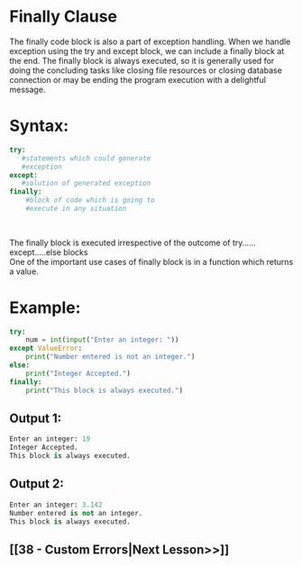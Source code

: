 # Finally Clause


The finally code block is also a part of exception handling. When we handle exception using the try and except block, we can include a finally block at the end. The finally block is always executed, so it is generally used for doing the concluding tasks like closing file resources or closing database connection or may be ending the program execution with a delightful message.

# Syntax:
```python
try:
   #statements which could generate 
   #exception
except:
   #solution of generated exception
finally:
    #block of code which is going to 
    #execute in any situation
    
   
```

The finally block is executed irrespective of the outcome of try……except…..else blocks\
One of the important use cases of finally block is in a function which returns a value.

# Example:
```python
try:
    num = int(input("Enter an integer: "))
except ValueError:
    print("Number entered is not an integer.")
else:
    print("Integer Accepted.")
finally:
    print("This block is always executed.")
 ```

## Output 1:
```python
Enter an integer: 19
Integer Accepted.
This block is always executed.
```


## Output 2:
```python
Enter an integer: 3.142
Number entered is not an integer.
This block is always executed.
```


## [[38 - Custom Errors|Next Lesson>>]]